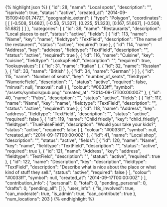 {% highlight json %}
{
    "id": 28,
    "name": "Local spots",
    "description": "",
    "isprivate": true,
    "status": "active",
    "created_at": "2014-09-15T09:40:01.747Z",
    "geographic_extent": {
        "type": "Polygon",
        "coordinates": [
            [
                [-0.508, 51.682],
                [-0.53, 51.327],
                [0.225, 51.323],
                [0.167, 51.667],
                [-0.508, 51.682]
            ]
        ]
    },
    "categories": [
        {
            "id": 39,
            "name": "Restaurants",
            "description": "Local places to eat",
            "status": "active",
            "fields": [
                {
                    "id": 113,
                    "name": "Name",
                    "key": "name",
                    "fieldtype": "TextField",
                    "description": "The name of the restaurent",
                    "status": "active",
                    "required": true
                },
                {
                    "id": 114,
                    "name": "Address",
                    "key": "address",
                    "fieldtype": "TextField",
                    "description": "",
                    "status": "active",
                    "required": true
                },
                {
                    "id": 116,
                    "name": "Cuisine",
                    "key": "cuisine",
                    "fieldtype": "LookupField",
                    "description": "",
                    "required": true,
                    "lookupvalues": [
                        {
                            "id": 31,
                            "name": "Italian"
                        },
                        {
                            "id": 32,
                            "name": "Russian"
                        },
                        {
                            "id": 33,
                            "name": "British"
                        },
                        {
                            "id": 34,
                            "name": "German"
                        }
                    ]
                },
                {
                    "id": 115,
                    "name": "Number of seats",
                    "key": "number_of_seats",
                    "fieldtype": "NumericField",
                    "description": "",
                    "status": "active",
                    "required": false,
                    "minval": null,
                    "maxval": null
                }
            ],
            "colour": "#0033ff",
            "symbol": "/assets/symbols/pub.png"
            "created_at": "2014-09-17T00:00:00Z"
        },
        {
            "id": 40,
            "name": "Pubs",
            "description": "",
            "status": "active",
            "fields": [
                {
                    "id": 117,
                    "name": "Name",
                    "key": "name",
                    "fieldtype": "TextField",
                    "description": "",
                    "status": "active",
                    "required": true
                },
                {
                    "id": 118,
                    "name": "Address",
                    "key": "address",
                    "fieldtype": "TextField",
                    "description": "",
                    "status": "active",
                    "required": false
                },
                {
                    "id": 119,
                    "name": "Child friedly",
                    "key": "child_friedly",
                    "fieldtype": "TrueFalseField",
                    "description": "Would your take your kids?",
                    "status": "active",
                    "required": false
                }
            ],
            "colour": "#0033ff",
            "symbol": null,
            "created_at": "2014-09-17T00:00:00Z"
        },
        {
            "id": 41,
            "name": "Local shop",
            "description": "",
            "status": "active",
            "fields": [
                {
                    "id": 120,
                    "name": "Name",
                    "key": "name",
                    "fieldtype": "TextField",
                    "description": "",
                    "status": "active",
                    "required": true
                },
                {
                    "id": 121,
                    "name": "Address",
                    "key": "address",
                    "fieldtype": "TextField",
                    "description": "",
                    "status": "active",
                    "required": true
                },
                {
                    "id": 122,
                    "name": "Description",
                    "key": "description",
                    "fieldtype": "TextField",
                    "description": "Describe what is nice about the place or what kind of stuff they sell.",
                    "status": "active",
                    "required": false
                }
            ],
            "colour": "#0033ff",
            "symbol": null,
            "created_at": "2014-09-17T00:00:00Z"
        }
    ],
    "contribution_info": {
        "personal": 0,
        "total": 0,
        "pending_personal": 0,
        "drafts": 0,
        "pending_all": []
    },
    "user_info": {
        "is_involved": true,
        "can_moderate": true,
        "is_admin": true,
        "can_contribute": true
    },
    "num_locations": 203
}
{% endhighlight %}
